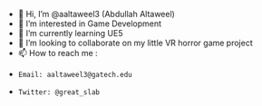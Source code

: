 - 👋 Hi, I’m @aaltaweel3 (Abdullah Altaweel)
- 👀 I’m interested in Game Development
- 🌱 I’m currently learning UE5
- 💞️ I’m looking to collaborate on my little VR horror game project
- 📫 How to reach me :
-     Email: aaltaweel3@gatech.edu
-     Twitter: @great_slab

<!---
aaltaweel3/aaltaweel3 is a ✨ special ✨ repository because its `README.md` (this file) appears on your GitHub profile.
You can click the Preview link to take a look at your changes.
--->
